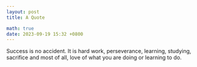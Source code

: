 ```yaml
---
layout: post
title: A Quote

math: true
date: 2023-09-19 15:32 +0800
---
```

Success is no accident. It is hard work, perseverance, learning, studying, sacrifice and most of all, love of what you are doing or learning to do.